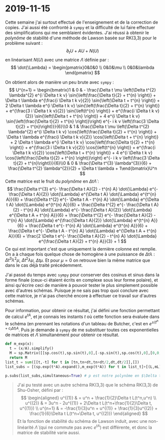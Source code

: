 # 2019-11-15

Cette semaine j'ai surtout effectué de l'enseignement et de la correction de copies. J'ai aussi été confronté à `sympy` et la difficulté de lui faire effectuer des simplifications qui me semblaient évidentes. J'ai réussi à obtenir le *polynôme* de stabilité d'une méthode de Lawson basée sur RK(3,3) pour le problème suivant :
$$
  \partial_t U + AU + N(U)
$$
en linéarisant $N(U)$ avec une matrice $\dot{\Lambda}$ définie par :
$$
  \dot{\Lambda} = \begin{pmatrix}0&0&0 \\ 0&0&\mu \\ 0&0&\lambda \end{pmatrix}
$$

On obtient alors de manière un peu brute avec `sympy` :
$$
  U^{n+1} = \begin{bmatrix}1 & 0 & - \frac{\Delta t \mu \left(\Delta t^{2} \lambda^{2} e^{i \Delta t k v} \sin{\left(\frac{\Delta t}{2} + t^{n} \right)} + \Delta t \lambda e^{\frac{i \Delta t k v}{2}} \sin{\left(\Delta t + t^{n} \right)} + 2 \Delta t \lambda e^{i \Delta t k v} \sin{\left(\frac{\Delta t}{2} + t^{n} \right)} + e^{\frac{3 i \Delta t k v}{2}} \sin{\left(t^{n} \right)} + e^{\frac{i \Delta t k v}{2}} \sin{\left(\Delta t + t^{n} \right)} + 4 e^{i \Delta t k v} \sin{\left(\frac{\Delta t}{2} + t^{n} \right)}\right) e^{- i k v \left(\frac{3 \Delta t}{2} + t^{n}\right)}}{6}\\0 & 1 & \frac{\Delta t \mu \left(\Delta t^{2} \lambda^{2} e^{i \Delta t k v} \cos{\left(\frac{\Delta t}{2} + t^{n} \right)} + \Delta t \lambda e^{\frac{i \Delta t k v}{2}} \cos{\left(\Delta t + t^{n} \right)} + 2 \Delta t \lambda e^{i \Delta t k v} \cos{\left(\frac{\Delta t}{2} + t^{n} \right)} + e^{\frac{3 i \Delta t k v}{2}} \cos{\left(t^{n} \right)} + e^{\frac{i \Delta t k v}{2}} \cos{\left(\Delta t + t^{n} \right)} + 4 e^{i \Delta t k v} \cos{\left(\frac{\Delta t}{2} + t^{n} \right)}\right) e^{- i k v \left(\frac{3 \Delta t}{2} + t^{n}\right)}}{6}\\0 & 0 & \frac{\Delta t^{3} \lambda^{3}}{6} + \frac{\Delta t^{2} \lambda^{2}}{2} + \Delta t \lambda + 1\end{bmatrix}U^n
$$
Cette matrice est le fruit du *polynôme* en $\Delta t\dot{\Lambda}$ :
$$
  \frac{\Delta t^{3} e^{- \frac{\Delta t A}{2} - t^{n} A} \dot{\Lambda} e^{- \frac{\Delta t A}{2}} \dot{\Lambda} e^{\Delta t A} \dot{\Lambda} e^{t^{n} A}}{6} + \frac{\Delta t^{2} e^{- \Delta t A - t^{n} A} \dot{\Lambda} e^{\Delta t A} \dot{\Lambda} e^{t^{n} A}}{6} + \frac{\Delta t^{2} e^{- \frac{\Delta t A}{2} - t^{n} A} \dot{\Lambda} e^{- \frac{\Delta t A}{2}} \dot{\Lambda} e^{\Delta t A + t^{n} A}}{6} + \frac{\Delta t^{2} e^{- \frac{\Delta t A}{2} - t^{n} A} \dot{\Lambda} e^{\frac{\Delta t A}{2}} \dot{\Lambda} e^{t^{n} A}}{6} + \frac{\Delta t e^{- t^{n} A} \dot{\Lambda} e^{t^{n} A}}{6} + \frac{\Delta t e^{- \Delta t A - t^{n} A} \dot{\Lambda} e^{\Delta t A + t^{n} A}}{6} + \frac{2 \Delta t e^{- \frac{\Delta t A}{2} - t^{n} A} \dot{\Lambda} e^{\frac{\Delta t A}{2} + t^{n} A}}{3} + 1
$$
Ce qui est important c'est que uniquement la dernière colonne est remplie. On a à chaque fois quelque chose de homogène à une puissance de $\Delta t\lambda$ : $\Delta t^3 \lambda^2\mu$, $\Delta t^2 \lambda\mu$, $\Delta t\mu$. Et pour $\mu=0$ on retrouve bien la même matrice que dans le cas déjà traité précédemment.

J'ai passé du temps avec `sympy` pour conserver des cosinus et sinus dans la forme finale (ceux-ci étaient écrits en complexe sous leur forme polaire), et ainsi qu'écrire ceci de manière à pouvoir tester le plus simplement possible avec d'autres schémas. Puisque je ne sais pas trop quoi conclure avec cette matrice, je n'ai pas cherché encore à effectuer ce travail sur d'autres schémas.

Pour information, pour obtenir ce résultat, j'ai défini une fonction permettant de calcul $e^{tA}$, et je connais les instants $t$ où cette fonction sera évaluée dans le schéma (en prennant les notations d'un tableau de Butcher, c'est en $e^{\pm(t^n+c_i\Delta t)A}$. Puis je demande à `sympy` de me substituer toutes ces exponentielles de matrices et $\dot{\Lambda}$ simultanément pour obtenir ce résultat.

```{.py .numberLines .lineAnchors}
def m_exp(x):
  t = (x/A).simplify()
  M = sp.Matrix([[sp.cos(t),sp.sin(t),0],[-sp.sin(t),sp.cos(t),0],[0,0,sp.exp(-sp.I*k*v*t)]])
  return M
list_t = sum([[t,-t] for t in [tn,tn+dt,tn+dt/2,dt,dt/2]],[])
list_subs = [(sp.exp(t*A).expand(),m_exp(t*A)) for t in list_t]+[(L,mL)]

p.subs(list_subs,simultaneous=True) # p est notre polynôme en $\Delta t\dot{\Lambda}$
```

> J'ai pu testé avec un autre schéma RK(3,3) que le schéma RK(3,3) de Shu-Osher, défini par :
> $$
  \begin{aligned}
    u^{(1)} & = u^n + \frac{1}{2}\Delta t L(t^n,u^n) \\
    u^{(2)} & = 3u^n - 2u^{(1)} + 2\Delta t L(t^n+\frac{1}{2}\Delta t, u^{(1)}) \\
    u^{n+1} & = -\frac{1}{3}u^n + u^{(1)} + \frac{1}{3}u^{(2)} + \frac{1}{6}\Delta t L(t^n+\Delta t, u^{(2)})
  \end{aligned}
$$
> Et la fonction de stabilité du schéma de Lawson induit, avec une non-linéarité $\dot{\Lambda}$ (qui ne commute pas avec $e^{tA}$) est différente, et donc la matrice de stabilité varie aussi.

